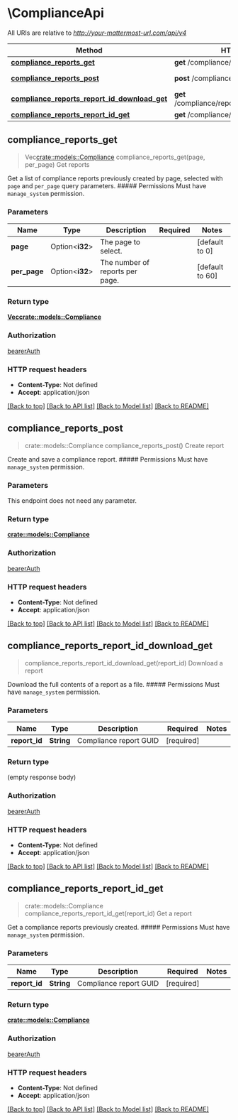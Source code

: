# \ComplianceApi

All URIs are relative to *http://your-mattermost-url.com/api/v4*

Method | HTTP request | Description
------------- | ------------- | -------------
[**compliance_reports_get**](ComplianceApi.md#compliance_reports_get) | **get** /compliance/reports | Get reports
[**compliance_reports_post**](ComplianceApi.md#compliance_reports_post) | **post** /compliance/reports | Create report
[**compliance_reports_report_id_download_get**](ComplianceApi.md#compliance_reports_report_id_download_get) | **get** /compliance/reports/{report_id}/download | Download a report
[**compliance_reports_report_id_get**](ComplianceApi.md#compliance_reports_report_id_get) | **get** /compliance/reports/{report_id} | Get a report



## compliance_reports_get

> Vec<crate::models::Compliance> compliance_reports_get(page, per_page)
Get reports

Get a list of compliance reports previously created by page, selected with `page` and `per_page` query parameters. ##### Permissions Must have `manage_system` permission. 

### Parameters


Name | Type | Description  | Required | Notes
------------- | ------------- | ------------- | ------------- | -------------
**page** | Option<**i32**> | The page to select. |  |[default to 0]
**per_page** | Option<**i32**> | The number of reports per page. |  |[default to 60]

### Return type

[**Vec<crate::models::Compliance>**](Compliance.md)

### Authorization

[bearerAuth](../README.md#bearerAuth)

### HTTP request headers

- **Content-Type**: Not defined
- **Accept**: application/json

[[Back to top]](#) [[Back to API list]](../README.md#documentation-for-api-endpoints) [[Back to Model list]](../README.md#documentation-for-models) [[Back to README]](../README.md)


## compliance_reports_post

> crate::models::Compliance compliance_reports_post()
Create report

Create and save a compliance report. ##### Permissions Must have `manage_system` permission. 

### Parameters

This endpoint does not need any parameter.

### Return type

[**crate::models::Compliance**](Compliance.md)

### Authorization

[bearerAuth](../README.md#bearerAuth)

### HTTP request headers

- **Content-Type**: Not defined
- **Accept**: application/json

[[Back to top]](#) [[Back to API list]](../README.md#documentation-for-api-endpoints) [[Back to Model list]](../README.md#documentation-for-models) [[Back to README]](../README.md)


## compliance_reports_report_id_download_get

> compliance_reports_report_id_download_get(report_id)
Download a report

Download the full contents of a report as a file. ##### Permissions Must have `manage_system` permission. 

### Parameters


Name | Type | Description  | Required | Notes
------------- | ------------- | ------------- | ------------- | -------------
**report_id** | **String** | Compliance report GUID | [required] |

### Return type

 (empty response body)

### Authorization

[bearerAuth](../README.md#bearerAuth)

### HTTP request headers

- **Content-Type**: Not defined
- **Accept**: application/json

[[Back to top]](#) [[Back to API list]](../README.md#documentation-for-api-endpoints) [[Back to Model list]](../README.md#documentation-for-models) [[Back to README]](../README.md)


## compliance_reports_report_id_get

> crate::models::Compliance compliance_reports_report_id_get(report_id)
Get a report

Get a compliance reports previously created. ##### Permissions Must have `manage_system` permission. 

### Parameters


Name | Type | Description  | Required | Notes
------------- | ------------- | ------------- | ------------- | -------------
**report_id** | **String** | Compliance report GUID | [required] |

### Return type

[**crate::models::Compliance**](Compliance.md)

### Authorization

[bearerAuth](../README.md#bearerAuth)

### HTTP request headers

- **Content-Type**: Not defined
- **Accept**: application/json

[[Back to top]](#) [[Back to API list]](../README.md#documentation-for-api-endpoints) [[Back to Model list]](../README.md#documentation-for-models) [[Back to README]](../README.md)

